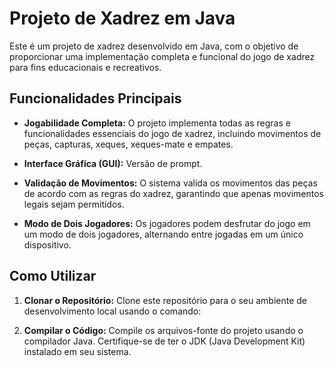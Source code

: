 # Projeto de Xadrez em Java

Este é um projeto de xadrez desenvolvido em Java, com o objetivo de proporcionar uma implementação completa e funcional do jogo de xadrez para fins educacionais e recreativos.

## Funcionalidades Principais

- **Jogabilidade Completa:** O projeto implementa todas as regras e funcionalidades essenciais do jogo de xadrez, incluindo movimentos de peças, capturas, xeques, xeques-mate e empates.
  
- **Interface Gráfica (GUI):** Versão de prompt.
  
- **Validação de Movimentos:** O sistema valida os movimentos das peças de acordo com as regras do xadrez, garantindo que apenas movimentos legais sejam permitidos.
  
- **Modo de Dois Jogadores:** Os jogadores podem desfrutar do jogo em um modo de dois jogadores, alternando entre jogadas em um único dispositivo.
  
## Como Utilizar

1. **Clonar o Repositório:** Clone este repositório para o seu ambiente de desenvolvimento local usando o comando:

2. **Compilar o Código:** Compile os arquivos-fonte do projeto usando o compilador Java. Certifique-se de ter o JDK (Java Development Kit) instalado em seu sistema.


